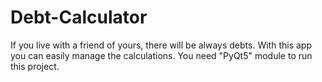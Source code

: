 # Debt-Calculator
 If you live with a friend of yours, there will be always debts. With this app you can easily manage the calculations.
 You need "PyQt5" module to run this project.
